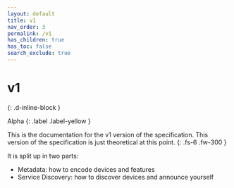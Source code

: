 ```yaml
---
layout: default
title: v1
nav_order: 3
permalink: /v1
has_children: true
has_toc: false
search_exclude: true
---
```


# v1
{: .d-inline-block }

Alpha
{: .label .label-yellow }

This is the documentation for the v1 version of the specification. This version
of the specification is just theoretical at this point.
{: .fs-6 .fw-300 }

It is split up in two parts:

* Metadata: how to encode devices and features
* Service Discovery: how to discover devices and announce yourself
